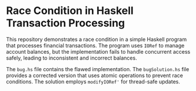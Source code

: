 # Race Condition in Haskell Transaction Processing

This repository demonstrates a race condition in a simple Haskell program that processes financial transactions. The program uses `IORef` to manage account balances, but the implementation fails to handle concurrent access safely, leading to inconsistent and incorrect balances.

The `bug.hs` file contains the flawed implementation. The `bugSolution.hs` file provides a corrected version that uses atomic operations to prevent race conditions.  The solution employs `modifyIORef'` for thread-safe updates.